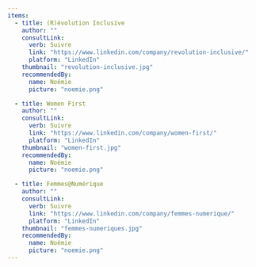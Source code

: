 ```yaml
---
items:
  - title: (R)évolution Inclusive
    author: ""
    consultLink:
      verb: Suivre
      link: "https://www.linkedin.com/company/revolution-inclusive/"
      platform: "LinkedIn"
    thumbnail: "revolution-inclusive.jpg"
    recommendedBy:
      name: Noémie
      picture: "noemie.png"

  - title: Women First
    author: ""
    consultLink:
      verb: Suivre
      link: "https://www.linkedin.com/company/women-first/"
      platform: "LinkedIn"
    thumbnail: "women-first.jpg"
    recommendedBy:
      name: Noémie
      picture: "noemie.png"

  - title: Femmes@Numérique
    author: ""
    consultLink:
      verb: Suivre
      link: "https://www.linkedin.com/company/femmes-numerique/"
      platform: "LinkedIn"
    thumbnail: "femmes-numeriques.jpg"
    recommendedBy:
      name: Noémie
      picture: "noemie.png"
---
```

